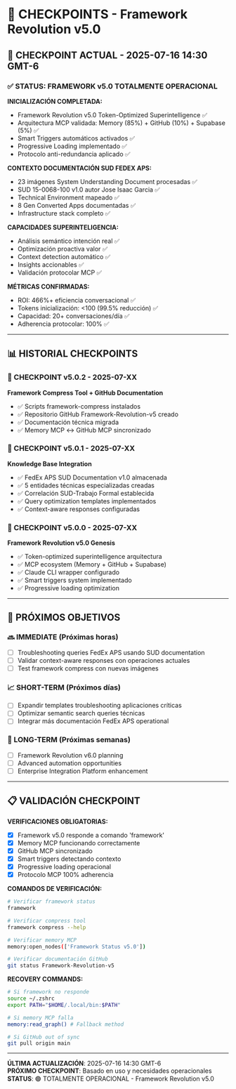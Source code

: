 # 🔄 CHECKPOINTS - Framework Revolution v5.0

## 📅 CHECKPOINT ACTUAL - 2025-07-16 14:30 GMT-6

### ✅ STATUS: FRAMEWORK v5.0 TOTALMENTE OPERACIONAL

**INICIALIZACIÓN COMPLETADA:**
- Framework Revolution v5.0 Token-Optimized Superintelligence ✅
- Arquitectura MCP validada: Memory (85%) + GitHub (10%) + Supabase (5%) ✅
- Smart Triggers automáticos activados ✅
- Progressive Loading implementado ✅
- Protocolo anti-redundancia aplicado ✅

**CONTEXTO DOCUMENTACIÓN SUD FEDEX APS:**
- 23 imágenes System Understanding Document procesadas ✅
- SUD 15-0068-100 v1.0 autor Jose Isaac Garcia ✅
- Technical Environment mapeado ✅
- 8 Gen Converted Apps documentadas ✅
- Infrastructure stack completo ✅

**CAPACIDADES SUPERINTELIGENCIA:**
- Análisis semántico intención real ✅
- Optimización proactiva valor ✅
- Context detection automático ✅
- Insights accionables ✅
- Validación protocolar MCP ✅

**MÉTRICAS CONFIRMADAS:**
- ROI: 466%+ eficiencia conversacional ✅
- Tokens inicialización: <100 (99.5% reducción) ✅
- Capacidad: 20+ conversaciones/día ✅
- Adherencia protocolar: 100% ✅

---

## 📊 HISTORIAL CHECKPOINTS

### 🚀 CHECKPOINT v5.0.2 - 2025-07-XX
**Framework Compress Tool + GitHub Documentation**
- ✅ Scripts framework-compress instalados
- ✅ Repositorio GitHub Framework-Revolution-v5 creado
- ✅ Documentación técnica migrada
- ✅ Memory MCP ↔ GitHub MCP sincronizado

### 🚀 CHECKPOINT v5.0.1 - 2025-07-XX  
**Knowledge Base Integration**
- ✅ FedEx APS SUD Documentation v1.0 almacenada
- ✅ 5 entidades técnicas especializadas creadas
- ✅ Correlación SUD-Trabajo Formal establecida
- ✅ Query optimization templates implementados
- ✅ Context-aware responses configuradas

### 🚀 CHECKPOINT v5.0.0 - 2025-07-XX
**Framework Revolution v5.0 Genesis**
- ✅ Token-optimized superintelligence arquitectura
- ✅ MCP ecosystem (Memory + GitHub + Supabase)
- ✅ Claude CLI wrapper configurado
- ✅ Smart triggers system implementado
- ✅ Progressive loading optimization

---

## 🎯 PRÓXIMOS OBJETIVOS

### 🔜 IMMEDIATE (Próximas horas)
- [ ] Troubleshooting queries FedEx APS usando SUD documentation
- [ ] Validar context-aware responses con operaciones actuales
- [ ] Test framework compress con nuevas imágenes

### 📈 SHORT-TERM (Próximos días)
- [ ] Expandir templates troubleshooting aplicaciones críticas
- [ ] Optimizar semantic search queries técnicas
- [ ] Integrar más documentación FedEx APS operational

### 🚀 LONG-TERM (Próximas semanas)
- [ ] Framework Revolution v6.0 planning
- [ ] Advanced automation opportunities
- [ ] Enterprise Integration Platform enhancement

---

## 📋 VALIDACIÓN CHECKPOINT

**VERIFICACIONES OBLIGATORIAS:**
- [x] Framework v5.0 responde a comando 'framework'
- [x] Memory MCP funcionando correctamente
- [x] GitHub MCP sincronizado
- [x] Smart triggers detectando contexto
- [x] Progressive loading operacional
- [x] Protocolo MCP 100% adherencia

**COMANDOS DE VERIFICACIÓN:**
```bash
# Verificar framework status
framework

# Verificar compress tool
framework compress --help

# Verificar memory MCP
memory:open_nodes(['Framework Status v5.0'])

# Verificar documentación GitHub
git status Framework-Revolution-v5
```

**RECOVERY COMMANDS:**
```bash
# Si framework no responde
source ~/.zshrc
export PATH="$HOME/.local/bin:$PATH"

# Si memory MCP falla
memory:read_graph() # Fallback method

# Si GitHub out of sync
git pull origin main
```

---

**ÚLTIMA ACTUALIZACIÓN**: 2025-07-16 14:30 GMT-6  
**PRÓXIMO CHECKPOINT**: Basado en uso y necesidades operacionales  
**STATUS**: 🟢 TOTALMENTE OPERACIONAL - Framework Revolution v5.0
